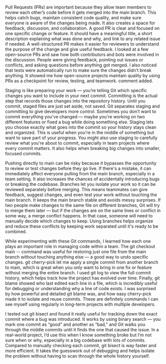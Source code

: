 Pull Requests (PRs) are important because they allow team members to review each other’s code before it gets merged into the main branch. This helps catch bugs, maintain consistent code quality, and make sure everyone is aware of the changes being made. It also creates a space for feedback, discussion, and collaboration.
A good PR is clear and focused on one specific change or feature. It should have a meaningful title, a short description explaining what was done and why, and link to any related issue if needed. A well-structured PR makes it easier for reviewers to understand the purpose of the change and give useful feedback.
I looked at a few open-source PRs and saw how both contributors and bots were involved in the discussion. People were giving feedback, pointing out issues or conflicts, and asking questions before anything got merged. I also noticed that tests were automatically run to make sure the changes didn’t break anything. It showed me how open-source projects maintain quality by using PRs as a checkpoint for review, testing, and teamwork.
comment added.

Staging is like preparing your work — you’re telling Git which specific changes you want to include in your next commit. Committing is the actual step that records those changes into the repository history. Until you commit, staged files are just set aside, not saved.
Git separates staging and committing to give developers more control. Sometimes you don’t want to commit everything you've changed — maybe you're working on two different features or fixed a bug while doing something else. Staging lets you choose exactly what goes into the commit so your history stays clean and organized.
This is useful when you're in the middle of something but want to save part of your progress. You might also use staging to carefully review what you're about to commit, especially in team projects where every commit matters. It also helps when breaking big changes into smaller, focused commits.

Pushing directly to main can be risky because it bypasses the opportunity to review or test changes before they go live. If there's a mistake, it can immediately affect everyone pulling from the main branch, especially in a team setting. It also increases the chances of accidentally introducing bugs or breaking the codebase.
Branches let you isolate your work so it can be reviewed separately before merging. This means teammates can give feedback, suggest changes, and even test your work without touching the main branch. It keeps the main branch stable and avoids messy surprises.
If two people make changes to the same file on different branches, Git will try to merge them later — but if the changes are on the same lines or conflict in some way, a merge conflict happens. In that case, someone will need to manually decide which changes to keep. Using branches helps organize and reduce these conflicts by keeping work separated until it's ready to be combined.

While experimenting with these Git commands, I learned how each one plays an important role in managing code within a team. The git checkout main -- <file> command was useful for restoring just one file from the main branch without touching anything else — a good way to undo specific changes. git cherry-pick let me apply a single commit from another branch to main, which is great when you only want to bring in one fix or feature without merging the entire branch. I used git log to view the full commit history, which helps track how the project has evolved over time. Finally, git blame showed who last edited each line in a file, which is incredibly useful for debugging or understanding why a line of code exists. I was surprised by how powerful and detailed git blame was, and how easy cherry-pick made it to isolate and reuse commits. These are definitely commands I can see myself using regularly in long-term projects with multiple developers.

I tested out git bisect and found it really useful for tracking down the exact commit where a bug was introduced. It works by using binary search — you mark one commit as “good” and another as “bad,” and Git walks you through the middle commits until it finds the one that caused the issue. In a real-world project, I’d use this when I know something broke but I’m not sure when or why, especially in a big codebase with lots of commits. Compared to manually checking each commit, git bisect is way faster and more efficient. It takes the guesswork out of debugging and helps isolate the problem without having to scan through the whole history yourself.